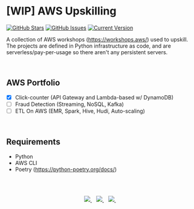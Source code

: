 [WIP] AWS Upskilling
============
[![GitHub Stars](https://img.shields.io/github/stars/jordanhoare/aws-upskilling.svg)](https://github.com/jordanhoare/aws-upskilling/stargazers) [![GitHub Issues](https://img.shields.io/github/issues/jordanhoare/aws-upskilling.svg)](https://github.com/jordanhoare/aws-upskilling/issues) [![Current Version](https://img.shields.io/badge/version-0.5.0-green.svg)](https://github.com/jordanhoare/aws-upskilling) 


A collection of AWS workshops (https://workshops.aws/) used to upskill.  The projects are defined in Python infrastructure as code, and are serverless/pay-per-usage so there aren't any persistent servers.   

</br>


## AWS Portfolio
  - [x] Click-counter (API Gateway and Lambda-based w/ DynamoDB)
  - [ ] Fraud Detection (Streaming, NoSQL, Kafka)
  - [ ] ETL On AWS (EMR, Spark, Hive, Hudi, Auto-scaling)

</br>

## Requirements 
- Python 
- AWS CLI 
- Poetry (https://python-poetry.org/docs/)

</br>

</br>

<p align="center">
    <a href="https://www.linkedin.com/in/jordan-hoare/">
        <img src="https://img.shields.io/badge/LinkedIn-0077B5?style=for-the-badge&logo=linkedin&logoColor=white" />
    </a>&nbsp;&nbsp;
    <a href="https://www.kaggle.com/jordanhoare">
        <img src="https://img.shields.io/badge/Kaggle-20BEFF?style=for-the-badge&logo=Kaggle&logoColor=white" />
    </a>&nbsp;&nbsp;
    <a href="mailto:jordanhoare0@gmail.com">
        <img src="https://img.shields.io/badge/Gmail-D14836?style=for-the-badge&logo=gmail&logoColor=white" />
    </a>&nbsp;&nbsp;
</p>




